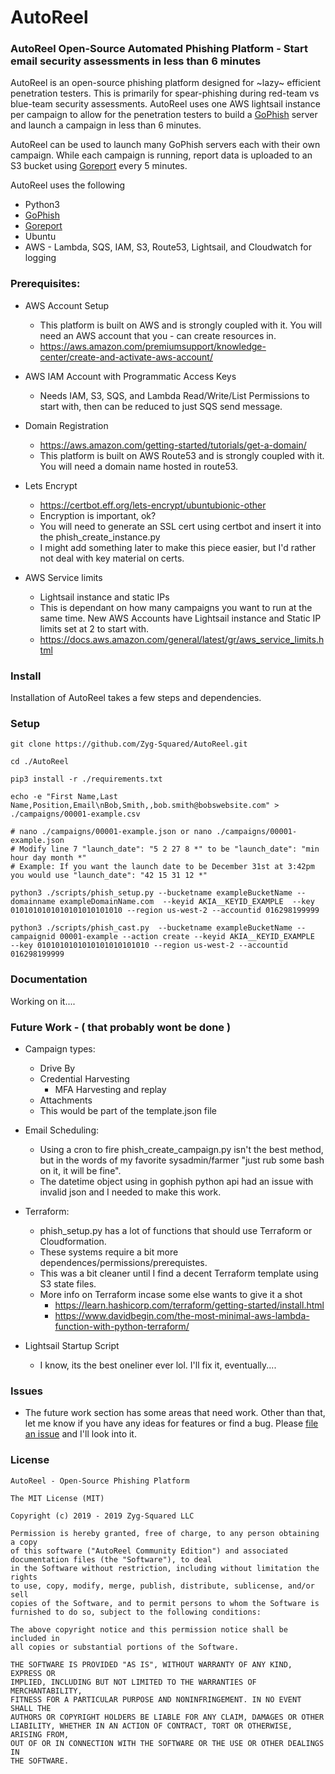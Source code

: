 AutoReel
=======
### AutoReel Open-Source Automated Phishing Platform - Start email security assessments in less than 6 minutes

AutoReel is an open-source phishing platform designed for ~lazy~ efficient penetration testers. This is primarily for spear-phishing during red-team vs blue-team security assessments. AutoReel uses one AWS lightsail instance per campaign to allow for the penetration testers to build a [GoPhish](https://github.com/gophish/gophish) server and launch a campaign in less than 6 minutes. 

AutoReel can be used to launch many GoPhish servers each with their own campaign. While each campaign is running, report data is uploaded to an S3 bucket using [Goreport](https://github.com/chrismaddalena/Goreport) every 5 minutes. 

AutoReel uses the following
 - Python3
 - [GoPhish](https://github.com/gophish/gophish)
 - [Goreport](https://github.com/chrismaddalena/Goreport)
 - Ubuntu
 - AWS - Lambda, SQS, IAM, S3, Route53, Lightsail, and Cloudwatch for logging


### Prerequisites:

 - AWS Account Setup
	 - This platform is built on AWS and is strongly coupled with it. You will need an AWS account that you  - can create resources in. 
	 - https://aws.amazon.com/premiumsupport/knowledge-center/create-and-activate-aws-account/

 - AWS IAM Account with Programmatic Access Keys
	 - Needs IAM, S3, SQS, and Lambda Read/Write/List Permissions to start with, then can be reduced to just SQS send message. 

 - Domain Registration
	 - https://aws.amazon.com/getting-started/tutorials/get-a-domain/
	 - This platform is built on AWS Route53 and is strongly coupled with it. You will need a domain name hosted in route53. 
	
 - Lets Encrypt
	 - https://certbot.eff.org/lets-encrypt/ubuntubionic-other 
	 - Encryption is important, ok?
	 - You will need to generate an SSL cert using certbot and insert it into the phish_create_instance.py
	 - I might add something later to make this piece easier, but I'd rather not deal with key material on certs. 
	
 - AWS Service limits
	 - Lightsail instance and static IPs
	 - This is dependant on how many campaigns you want to run at the same time. New AWS Accounts have Lightsail instance and Static IP limits set at 2 to start with. 
	 - https://docs.aws.amazon.com/general/latest/gr/aws_service_limits.html


### Install

Installation of AutoReel takes a few steps and dependencies. 


### Setup

    git clone https://github.com/Zyg-Squared/AutoReel.git

    cd ./AutoReel

    pip3 install -r ./requirements.txt

    echo -e "First Name,Last Name,Position,Email\nBob,Smith,,bob.smith@bobswebsite.com" > ./campaigns/00001-example.csv
    
    # nano ./campaigns/00001-example.json or nano ./campaigns/00001-example.json
    # Modify line 7 "launch_date": "5 2 27 8 *" to be "launch_date": "min hour day month *"
    # Example: If you want the launch date to be December 31st at 3:42pm you would use "launch_date": "42 15 31 12 *"

    python3 ./scripts/phish_setup.py --bucketname exampleBucketName --domainname exampleDomainName.com  --keyid AKIA__KEYID_EXAMPLE  --key 0101010101010101010101010 --region us-west-2 --accountid 016298199999

    python3 ./scripts/phish_cast.py  --bucketname exampleBucketName --campaignid 00001-example --action create --keyid AKIA__KEYID_EXAMPLE  --key 0101010101010101010101010 --region us-west-2 --accountid 016298199999


### Documentation

Working on it....


### Future Work - ( that probably wont be done )
 - Campaign types: 
	 - Drive By
	 - Credential Harvesting
	 	- MFA Harvesting and replay
	 - Attachments
	 - This would be part of the template.json file 

 - Email Scheduling: 
	 - Using a cron to fire phish_create_campaign.py isn't the best method, but in the words of my favorite sysadmin/farmer "just rub some bash on it, it will be fine". 
	 - The datetime object using in gophish python api had an issue with invalid json and I needed to make this work. 

 - Terraform:
	 - phish_setup.py has a lot of functions that should use Terraform or Cloudformation. 
	 - These systems require a bit more dependences/permissions/prerequistes. 
	 - This was a bit cleaner until I find a decent Terraform template using S3 state files. 
	 - More info on Terraform incase some else wants to give it a shot
		 - https://learn.hashicorp.com/terraform/getting-started/install.html
		 - https://www.davidbegin.com/the-most-minimal-aws-lambda-function-with-python-terraform/

 - Lightsail Startup Script
	 - I know, its the best oneliner ever lol. I'll fix it, eventually....


### Issues

 - The future work section has some areas that need work. Other than that, let me know if you have any ideas for features or find a bug. Please [file an issue](https://github.com/Zyg-Squared/AutoReel/issues/new) and I'll look into it.


### License
```
AutoReel - Open-Source Phishing Platform

The MIT License (MIT)

Copyright (c) 2019 - 2019 Zyg-Squared LLC

Permission is hereby granted, free of charge, to any person obtaining a copy
of this software ("AutoReel Community Edition") and associated documentation files (the "Software"), to deal
in the Software without restriction, including without limitation the rights
to use, copy, modify, merge, publish, distribute, sublicense, and/or sell
copies of the Software, and to permit persons to whom the Software is
furnished to do so, subject to the following conditions:

The above copyright notice and this permission notice shall be included in
all copies or substantial portions of the Software.

THE SOFTWARE IS PROVIDED "AS IS", WITHOUT WARRANTY OF ANY KIND, EXPRESS OR
IMPLIED, INCLUDING BUT NOT LIMITED TO THE WARRANTIES OF MERCHANTABILITY,
FITNESS FOR A PARTICULAR PURPOSE AND NONINFRINGEMENT. IN NO EVENT SHALL THE
AUTHORS OR COPYRIGHT HOLDERS BE LIABLE FOR ANY CLAIM, DAMAGES OR OTHER
LIABILITY, WHETHER IN AN ACTION OF CONTRACT, TORT OR OTHERWISE, ARISING FROM,
OUT OF OR IN CONNECTION WITH THE SOFTWARE OR THE USE OR OTHER DEALINGS IN
THE SOFTWARE.
```

